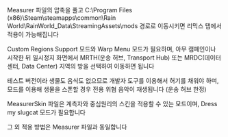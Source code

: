 Measurer 파일의 압축을 풀고 C:\Program Files (x86)\Steam\steamapps\common\Rain World\RainWorld_Data\StreamingAssets\mods 경로로 이동시키면 리믹스 탭에서 적용이 가능해집니다

Custom Regions Support 모드와 Warp Menu 모드가 필요하며, 아무 캠페인이나 시작한 뒤 일시정지 화면에서 MRTH(운송 허브, Transport Hub) 또는 MRDC(데이터 센터, Data Center) 지역의 방을 선택하여 이동하면 됩니다

테스트 버전이라 생물도 음식도 없으므로 개발자 도구를 이용해서 허기를 채워야 하며, 모드를 이용해 생물을 스폰할 경우 전용 위협 음악이 재생됩니다 (운송 허브 한정)

MeasurerSkin 파일은 계측자와 중심원리의 스킨을 적용할 수 있는 모드이며, Dress my slugcat 모드가 필요합니다

그 외 적용 방법은 Measurer 파일과 동일합니다
